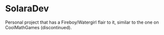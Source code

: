 # SolaraDev
Personal project that has a Fireboy/Watergirl flair to it, similar to the one on CoolMathGames (discontinued).
